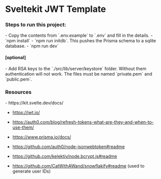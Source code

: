 # Sveltekit JWT Template

<h3>Steps to run this project:</h3>
- Copy the contents from `.env.example` to `.env` and fill in the details.
- `npm install`
- `npm run initdb`. This pushes the Prisma schema to a sqlite database.
- `npm run dev`

<h4>[optional]</h4>
- Add RSA keys to the `./src/lib/server/keystore` folder. Without them authentication will not work. The files must be named `private.pem` and `public.pem`.

<h3>Resources</h3>
- https://kit.svelte.dev/docs/ 

- https://jwt.io/

- https://auth0.com/blog/refresh-tokens-what-are-they-and-when-to-use-them/

- https://www.prisma.io/docs/
  
- https://github.com/auth0/node-jsonwebtoken#readme

- https://github.com/kelektiv/node.bcrypt.js#readme 

- https://github.com/CatWithAWand/snowflakify#readme (used to generate user IDs) 
